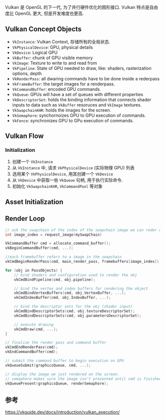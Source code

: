 Vulkan 是 OpenGL 的下一代, 为了并行硬件优化的图形接口. Vulkan 特点是自由度比 OpenGL 更大, 但是开发难度也更高.

## Vulkan Concept Objects 

- `VkInstance`: Vulkan Context, 存储所有的全局状态.
- `VkPhysicalDevice`: GPU, physical details
- `VkDevice`: Logical GPU 
- `VkBuffer`: chunk of GPU visible memory 
- `VkImage`: Texture to write to and read from 
- `VkPipeline`: State of GPU needed to draw, like: shaders, rasterization options, depth
- `VkRenderPass`: all dwaring commands have to be done inside a rederpass 
- `VkFrameBuffer`: the target images for a renderpass. 
- `VkCommandBuffer`: encoded GPU commands. 
- `VkQueue`: GPUs will have a set of queues with different properties 
- `VkDescriptorSet`: holds the binding information that connects shader inputs to data such as `VkBuffer` resoruces and `VkImage` textures. 
- `VkSwapchainKHR`: holds the images for the screen. 
- `VkSemaphore`: synchornoizes GPU to GPU execution of commands. 
- `VkFence`: synchronizes GPU to GPu execution of commands. 

## Vulkan Flow

### Initialization 

1. 创建一个 `VkInstance`
2. 从 `VkInstance` 中, 请求 `VkPhysicalDevice` (实际物理 GPU) 列表 
3. 选用某个 `VkPhysicalDevice`, 用其创建一个 `VkDevice`
4. 从 `VkDevice` 中获取一些 `VkQueue` 句柄, 用于执行实际命令.
5. 初始化 `VkSwapchainKHR`, `VkCommandPool` 等对象

## Asset Initialization 

## Render Loop 

```cpp
// ask the swapchain of the index of the swapchain image we can reder onto
int image_index = request_image(mySwapChain)

VkCommandBuffer cmd = allocate_command_buffer();
vkBeginCommandBuffer(cmd, ...);

//each framebuffer refers to a image in the swapchain
vkCmdBeginRenderPass(cmd, main_render_pass, framebuffers[image_index]);

for (obj in PassObjects) {
	// bind shaders and configuration used to render the obj
	vkCmdBindPipeline(cmd, obj.pipeline);

	// bind the vertex and index buffers for rendering the object
	vkCmdBindVertexBuffers(cmd, obj.VertexBuffer, ...);
	vkCmdIndexBuffer(cmd, obj.IndexBuffer, ...);

	// bind the descriptor sets for the obj (shader input)
	vkCmdBindDescriptorSets(cmd, obj.textureDescriptorSet);
	vkCmdBindDescriptorSets(cmd, obj.parametersDescriptorSet);

	// execute drawing
	vkCmdDraw(cmd, ...);
}

// finalize the render pass and command buffer
vkCmdEndRenderPass(cmd);
vkEndCommandBuffer(cmd);

// submit the command buffer to begin execution on GPU
vkQueueSubmit(graphicsQueue, cmd, ...);

// display the image we just rendered on the screen. 
// semaphore makes sure the image isn't presented until cmd is finished executing 
vkQueuePresent(graphicsQueue, renderSemaphore);
```

## 参考

https://vkguide.dev/docs/introduction/vulkan_execution/
